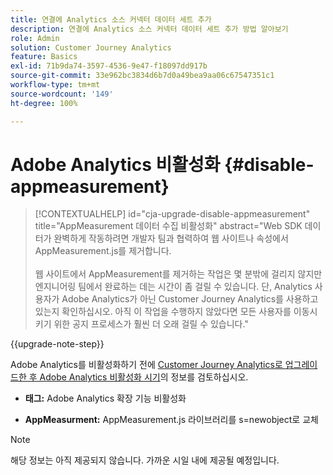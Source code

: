 ```yaml
---
title: 연결에 Analytics 소스 커넥터 데이터 세트 추가
description: 연결에 Analytics 소스 커넥터 데이터 세트 추가 방법 알아보기
role: Admin
solution: Customer Journey Analytics
feature: Basics
exl-id: 71b9da74-3597-4536-9e47-f18097dd917b
source-git-commit: 33e962bc3834d6b7d0a49bea9aa06c67547351c1
workflow-type: tm+mt
source-wordcount: '149'
ht-degree: 100%

---
```


# Adobe Analytics 비활성화 {#disable-appmeasurement}

<!-- markdownlint-disable MD034 -->

>[!CONTEXTUALHELP]
>id="cja-upgrade-disable-appmeasurement"
>title="AppMeasurement 데이터 수집 비활성화"
>abstract="Web SDK 데이터가 완벽하게 작동하려면 개발자 팀과 협력하여 웹 사이트나 속성에서 AppMeasurement.js를 제거합니다.<br><br>웹 사이트에서 AppMeasurement를 제거하는 작업은 몇 분밖에 걸리지 않지만 엔지니어링 팀에서 완료하는 데는 시간이 좀 걸릴 수 있습니다. 단, Analytics 사용자가 Adobe Analytics가 아닌 Customer Journey Analytics를 사용하고 있는지 확인하십시오. 아직 이 작업을 수행하지 않았다면 모든 사용자를 이동시키기 위한 공지 프로세스가 훨씬 더 오래 걸릴 수 있습니다."

<!-- markdownlint-enable MD034 -->

{{upgrade-note-step}}

Adobe Analytics를 비활성화하기 전에 [Customer Journey Analytics로 업그레이드한 후 Adobe Analytics 비활성화 시기](/help/getting-started/cja-upgrade/cja-upgrade-fully-move.md)의 정보를 검토하십시오.

* **태그:** Adobe Analytics 확장 기능 비활성화

* **AppMeasurment:** AppMeasurement.js 라이브러리를 s=newobject로 교체

>[!NOTE]
>
>해당 정보는 아직 제공되지 않습니다. 가까운 시일 내에 제공될 예정입니다.


